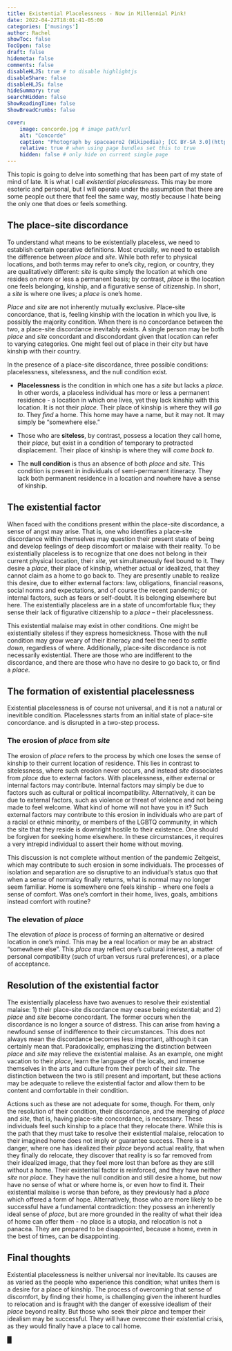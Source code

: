 ```yaml
---
title: Existential Placelessness - Now in Millennial Pink!
date: 2022-04-22T18:01:41-05:00
categories: ['musings']
author: Rachel
showToc: false
TocOpen: false
draft: false
hidemeta: false
comments: false
disableHLJS: true # to disable highlightjs
disableShare: false
disableHLJS: false
hideSummary: true
searchHidden: false
ShowReadingTime: false
ShowBreadCrumbs: false

cover:
    image: concorde.jpg # image path/url
    alt: "Concorde"
    caption: "Photograph by spaceaero2 (Wikipedia); [CC BY-SA 3.0](https://creativecommons.org/licenses/by-sa/3.0)"
    relative: true # when using page bundles set this to true
    hidden: false # only hide on current single page
---
```


This topic is going to delve into something that has been part of my state of mind of late. It is what I call *existential placelessness*. This may be more esoteric and personal, but I will operate under the assumption that there are some people out there that feel the same way, mostly because I hate being the only one that does or feels something.

## The place-site discordance

To understand what means to be existentially placeless, we need to establish certain operative definitions. Most crucially, we need to establish the difference between *place* and *site*. While both refer to physical locations, and both terms may refer to one’s city, region, or country, they are qualitatively different: *site* is quite simply the location at which one resides on more or less a permanent basis; by contrast, *place* is the location one feels belonging, kinship, and a figurative sense of citizenship. In short, a *site* is where one lives; a *place* is one’s home.

*Place* and *site* are not inherently mutually exclusive. Place-site concordance, that is, feeling kinship with the location in which you live, is possibly the majority condition. When there is no concordance between the two, a place-site discordance inevitably exists. A single person may be both *place* and *site* concordant and discondordant given that location can refer to varying categories. One might feel out of place in their city but have kinship with their country. 

In the presence of a place-site discordance, three possible conditions: placelessness, sitelessness, and the null condition exist.

- **Placelessness** is the condition in which one has a *site* but lacks a *place*. In other words, a placeless individual has more or less a permanent residence - a location in which one lives, yet they lack kinship with this location. It is not their *place*. Their place of kinship is where they will *go to*. They *find* a home. This home may have a name, but it may not. It may simply be “somewhere else.”

- Those who are **siteless**, by contrast, possess a location they call home, their *place*, but exist in a condition of temporary to protracted displacement. Their place of kinship is where they will *come back to*.

- The **null condition** is thus an absence of both *place* and *site.* This condition is present in individuals of semi-permanent itineracy. They lack both permanent residence in a location and nowhere have a sense of kinship.

## The existential factor

When faced with the conditions present within the place-site discordance, a sense of angst may arise. That is, one who identifies a place-site discordance within themselves may question their present state of being and develop feelings of deep discomfort or malaise with their reality. To be existentially placeless is to recognize that one does not belong in their current physical location, their *site*, yet simultaneously feel bound to it. They desire a *place*, their place of kinship, whether actual or idealized, that they cannot claim as a home to go back to. They are presently unable to realize this desire, due to either external factors: law, obligations, financial reasons, social norms and expectations, and of course the recent pandemic; or internal factors, such as fears or self-doubt. It is belonging elsewhere but here. The existentially placeless are in a state of uncomfortable flux; they sense their lack of figurative citizenship to a *place* – their placelessness.

This existential malaise may exist in other conditions. One might be existentially siteless if they express homesickness. Those with the null condition may grow weary of their itineracy and feel the need to *settle down*, regardless of where. Additionally, place-site discordance is not necessarily existential. There are those who are indifferent to the discordance, and there are those who have no desire to go back to, or find a *place*.

## The formation of existential placelessness

Existential placelessness is of course not universal, and it is not a natural or inevitible condition. Placelessnes starts from an initial state of place-site concordance. and is disrupted in a two-step process.

### The erosion of *place* from *site*

The erosion of *place* refers to the process by which one loses the sense of kinship to their current location of residence. This lies in contrast to sitelessness, where such erosion never occurs, and instead *site* dissociates from *place* due to external factors. With placelessness, either external or internal factors may contribute. Internal factors may simply be due to factors such as cultural or political incompatibility. Alternatively, it can be due to external factors, such as violence or threat of violence and not being made to feel welcome. What kind of home will not have you in it? Such external factors may contribute to this erosion in individuals who are part of a racial or ethnic minority, or members of the LGBTQ community, in which the site that they reside is downright hostile to their existence. One should be forgiven for seeking home elsewhere. In these circumstances, it requires a very intrepid individual to assert their home without moving.

This discussion is not complete without mention of the pandemic Zeitgeist, which may contribute to such erosion in some individuals. The processes of isolation and separation are so disruptive to an individual’s status quo that when a sense of normalcy finally returns, what is normal may no longer seem familiar. Home is somewhere one feels kinship - where one feels a sense of comfort. Was one’s comfort in their home, lives, goals, ambitions instead comfort with routine? 

### The elevation of *place*

The elevation of *place* is process of forming an alternative or desired location in one’s mind. This may be a real location or may be an abstract “somewhere else”. This *place* may reflect one’s cultural interest, a matter of personal compatibility (such of urban versus rural preferences), or a place of acceptance.

## Resolution of the existential factor

The existentially placeless have two avenues to resolve their existential malaise: 1) their place-site discordance may cease being existential; and 2) *place* and *site* become concordant. The former occurs when the discordance is no longer a source of distress. This can arise from having a newfound sense of indifference to their circumstances. This does not always mean the discordance becomes less important, although it can certainly mean that. Paradoxically, emphasizing the distinction between *place* and *site* may relieve the existential malaise. As an example, one might vacation to their *place*, learn the language of the locals, and immerse themselves in the arts and culture from their perch of their *site*. The distinction between the two is still present and important, but these actions may be adequate to relieve the existential factor and allow them to be content and comfortable in their condition.

Actions such as these are not adequate for some, though. For them, only the resolution of their condition, their discordance, and the merging of *place* and *site*, that is, having place-site concordance, is necessary. These individuals feel such kinship to a place that they relocate there. While this is the path that they must take to resolve their existential malaise, relocation to their imagined home does not imply or guarantee success. There is a danger, where one has idealized their *place* beyond actual reality, that when they finally do relocate, they discover that reality is so far removed from their idealized image, that they feel more lost than before as they are still without a home. Their existential factor is reinforced, and they have neither *site* nor *place*. They have the null condition and still desire a home, but now have no sense of what or where home is, or even how to find it. Their existential malaise is worse than before, as they previously had a *place* which offered a form of hope. Alternatively, those who are more likely to be successful have a fundamental contradiction: they possess an inherently ideal sense of *place*, but are more grounded in the reality of what their idea of home can offer them - no place is a utopia, and relocation is not a panacea. They are prepared to be disappointed, because a home, even in the best of times, can be disappointing.

## Final thoughts

Existential placelessness is neither universal nor inevitable. Its causes are as varied as the people who experience this condition; what unites them is a desire for a place of kinship. The process of overcoming that sense of discomfort, by finding their home, is challenging given the inherent hurdles to relocation and is fraught with the danger of exessive idealism of their *place* beyond reality.  But those who seek their *place* and temper their idealism may be successful. They will have overcome their existential crisis, as they would finally have a place to call home.

█
